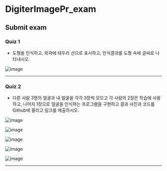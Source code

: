 # DigiterImagePr_exam
## Submit exam

### Quiz 1
- 도형을 인식하고, 외곽에 테두리 선으로 표시하고, 인식결과를 도형 속에 글씨로 나타내시오.

![image](https://user-images.githubusercontent.com/96164365/207240864-717a0ce8-5be2-4c03-844d-ab3202ee2676.png)

---

### Quiz 2
- 다른 사람 3명의 얼굴과 내 얼굴을 각각 3장씩 모으고 각 사람의 2장은 학습에 사용하고, 나머지 1장으로 얼굴을 인식하는 프로그램을 구현하고 결과 사진과 코드를 Github에 올리고 링크를 제출하시오.

![image](https://user-images.githubusercontent.com/96164365/207240615-3993e0f4-11bc-453c-af5d-38acc852ae07.png)

![image](https://user-images.githubusercontent.com/96164365/207240511-3d39e886-f452-4a88-a26b-63503bf1a759.png)

![image](https://user-images.githubusercontent.com/96164365/207240539-0f11a7cc-c796-48a2-af59-7f3190b8b4ef.png)

![image](https://user-images.githubusercontent.com/96164365/207240571-69ca90b3-de1d-4ac7-9084-c7b78768c8e6.png)

![image](https://user-images.githubusercontent.com/96164365/207240319-65948675-d3ac-43ea-8324-8442b39c1826.png)

---
